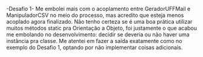 -Desafio 1-
Me embolei mais com o acoplamento entre GeradorUFFMail e ManipuladorCSV no meio do processo, mas acredito que esteja menos acoplado agora finalizado.
Não tenho certeza se é uma boa prática utilizar muitos métodos static pra Orientação a Objeto, foi justamente o que acabou me embolando no desenvolvimento: decidir se deveria ou não haver uma instância pra classe.
Me atentei em fazer a saída exatamente como no exemplo do Desafio 1, optando por não implementar coisas adicionais.
